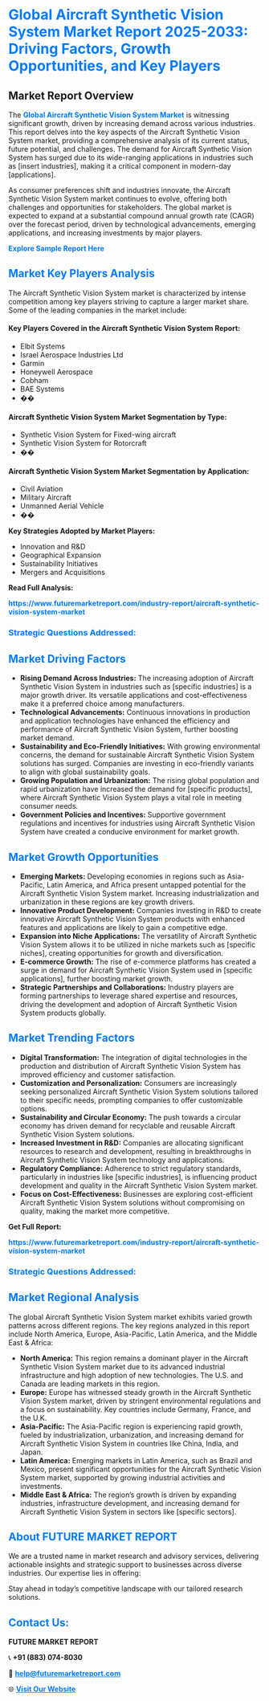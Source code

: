 <h1 style="color: #007BFF;">Global Aircraft Synthetic Vision System Market Report 2025-2033: Driving Factors, Growth Opportunities, and Key Players</h1>

<section id="overview">
<h2>Market Report Overview</h2>
<p>The <a href="https://www.futuremarketreport.com/industry-report/aircraft-synthetic-vision-system-market" style="color: #007BFF; text-decoration: none;"><strong>Global Aircraft Synthetic Vision System Market</strong></a> is witnessing significant growth, driven by increasing demand across various industries. This report delves into the key aspects of the Aircraft Synthetic Vision System market, providing a comprehensive analysis of its current status, future potential, and challenges. The demand for Aircraft Synthetic Vision System has surged due to its wide-ranging applications in industries such as [insert industries], making it a critical component in modern-day [applications].</p>
<p>As consumer preferences shift and industries innovate, the Aircraft Synthetic Vision System market continues to evolve, offering both challenges and opportunities for stakeholders. The global market is expected to expand at a substantial compound annual growth rate (CAGR) over the forecast period, driven by technological advancements, emerging applications, and increasing investments by major players.</p>
</section>

<section id="overview">
<p><a href="https://www.futuremarketreport.com/request-sample/reportId=117214" style="color: #007BFF; text-decoration: none;"><strong>Explore Sample Report Here</strong></a></p>
</section>

<section id="key-players">
<h2 style="color: #007BFF;">Market Key Players Analysis</h2>
<p>The Aircraft Synthetic Vision System market is characterized by intense competition among key players striving to capture a larger market share. Some of the leading companies in the market include:</p>
<h4>Key Players Covered in the Aircraft Synthetic Vision System Report:</h4>
<ul><li>Elbit Systems</li><li>Israel Aerospace Industries Ltd</li><li>Garmin</li><li>Honeywell Aerospace</li><li>Cobham</li><li>BAE Systems</li><li>��</li></ul>
<h4>Aircraft Synthetic Vision System Market Segmentation by Type:</h4>
<ul><li>Synthetic Vision System for Fixed-wing aircraft</li><li>Synthetic Vision System for Rotorcraft</li><li>��</li></ul>

<h4>Aircraft Synthetic Vision System Market Segmentation by Application:</h4>
<ul><li>Civil Aviation</li><li>Military Aircraft</li><li>Unmanned Aerial Vehicle</li><li>��</li></ul>
<p><strong>Key Strategies Adopted by Market Players:</strong></p>
<ul>
<li>Innovation and R&D</li>
<li>Geographical Expansion</li>
<li>Sustainability Initiatives</li>
<li>Mergers and Acquisitions</li>
</ul>
</section>

<section>
<p><strong>Read Full Analysis: </strong></p><a href="https://www.futuremarketreport.com/industry-report/aircraft-synthetic-vision-system-market" style="color: #007BFF; text-decoration: none;"><strong>https://www.futuremarketreport.com/industry-report/aircraft-synthetic-vision-system-market</strong></a>
<h3 style="color: #007BFF;">Strategic Questions Addressed:</h3>
</section>

<section id="driving-factors">
<h2 style="color: #007BFF;">Market Driving Factors</h2>
<ul>
<li><strong>Rising Demand Across Industries:</strong> The increasing adoption of Aircraft Synthetic Vision System in industries such as [specific industries] is a major growth driver. Its versatile applications and cost-effectiveness make it a preferred choice among manufacturers.</li>
<li><strong>Technological Advancements:</strong> Continuous innovations in production and application technologies have enhanced the efficiency and performance of Aircraft Synthetic Vision System, further boosting market demand.</li>
<li><strong>Sustainability and Eco-Friendly Initiatives:</strong> With growing environmental concerns, the demand for sustainable Aircraft Synthetic Vision System solutions has surged. Companies are investing in eco-friendly variants to align with global sustainability goals.</li>
<li><strong>Growing Population and Urbanization:</strong> The rising global population and rapid urbanization have increased the demand for [specific products], where Aircraft Synthetic Vision System plays a vital role in meeting consumer needs.</li>
<li><strong>Government Policies and Incentives:</strong> Supportive government regulations and incentives for industries using Aircraft Synthetic Vision System have created a conducive environment for market growth.</li>
</ul>
</section>

<section id="growth-opportunities">
<h2 style="color: #007BFF;">Market Growth Opportunities</h2>
<ul>
<li><strong>Emerging Markets:</strong> Developing economies in regions such as Asia-Pacific, Latin America, and Africa present untapped potential for the Aircraft Synthetic Vision System market. Increasing industrialization and urbanization in these regions are key growth drivers.</li>
<li><strong>Innovative Product Development:</strong> Companies investing in R&D to create innovative Aircraft Synthetic Vision System products with enhanced features and applications are likely to gain a competitive edge.</li>
<li><strong>Expansion into Niche Applications:</strong> The versatility of Aircraft Synthetic Vision System allows it to be utilized in niche markets such as [specific niches], creating opportunities for growth and diversification.</li>
<li><strong>E-commerce Growth:</strong> The rise of e-commerce platforms has created a surge in demand for Aircraft Synthetic Vision System used in [specific applications], further boosting market growth.</li>
<li><strong>Strategic Partnerships and Collaborations:</strong> Industry players are forming partnerships to leverage shared expertise and resources, driving the development and adoption of Aircraft Synthetic Vision System products globally.</li>
</ul>
</section>

<section id="trending-factors">
<h2 style="color: #007BFF;">Market Trending Factors</h2>
<ul>
<li><strong>Digital Transformation:</strong> The integration of digital technologies in the production and distribution of Aircraft Synthetic Vision System has improved efficiency and customer satisfaction.</li>
<li><strong>Customization and Personalization:</strong> Consumers are increasingly seeking personalized Aircraft Synthetic Vision System solutions tailored to their specific needs, prompting companies to offer customizable options.</li>
<li><strong>Sustainability and Circular Economy:</strong> The push towards a circular economy has driven demand for recyclable and reusable Aircraft Synthetic Vision System solutions.</li>
<li><strong>Increased Investment in R&D:</strong> Companies are allocating significant resources to research and development, resulting in breakthroughs in Aircraft Synthetic Vision System technology and applications.</li>
<li><strong>Regulatory Compliance:</strong> Adherence to strict regulatory standards, particularly in industries like [specific industries], is influencing product development and quality in the Aircraft Synthetic Vision System market.</li>
<li><strong>Focus on Cost-Effectiveness:</strong> Businesses are exploring cost-efficient Aircraft Synthetic Vision System solutions without compromising on quality, making the market more competitive.</li>
</ul>
</section>

<section>
<p><strong>Get Full Report: </strong></p><a href="https://www.futuremarketreport.com/industry-report/aircraft-synthetic-vision-system-market" style="color: #007BFF; text-decoration: none;"><strong>https://www.futuremarketreport.com/industry-report/aircraft-synthetic-vision-system-market</strong></a>
<h3 style="color: #007BFF;">Strategic Questions Addressed:</h3>
</section>


<section id="regional-analysis">
<h2 style="color: #007BFF;">Market Regional Analysis</h2>
<p>The global Aircraft Synthetic Vision System market exhibits varied growth patterns across different regions. The key regions analyzed in this report include North America, Europe, Asia-Pacific, Latin America, and the Middle East & Africa:</p>
<ul>
<li><strong>North America:</strong> This region remains a dominant player in the Aircraft Synthetic Vision System market due to its advanced industrial infrastructure and high adoption of new technologies. The U.S. and Canada are leading markets in this region.</li>
<li><strong>Europe:</strong> Europe has witnessed steady growth in the Aircraft Synthetic Vision System market, driven by stringent environmental regulations and a focus on sustainability. Key countries include Germany, France, and the U.K.</li>
<li><strong>Asia-Pacific:</strong> The Asia-Pacific region is experiencing rapid growth, fueled by industrialization, urbanization, and increasing demand for Aircraft Synthetic Vision System in countries like China, India, and Japan.</li>
<li><strong>Latin America:</strong> Emerging markets in Latin America, such as Brazil and Mexico, present significant opportunities for the Aircraft Synthetic Vision System market, supported by growing industrial activities and investments.</li>
<li><strong>Middle East & Africa:</strong> The region’s growth is driven by expanding industries, infrastructure development, and increasing demand for Aircraft Synthetic Vision System in sectors like [specific sectors].</li>
</ul>
</section>

<footer>
<h2 style="color: #007BFF;">About FUTURE MARKET REPORT</h2>
<p>We are a trusted name in market research and advisory services, delivering actionable insights and strategic support to businesses across diverse industries. Our expertise lies in offering:</p>

<p>Stay ahead in today’s competitive landscape with our tailored research solutions.</p>

<h2 style="color: #007BFF;">Contact Us:</h2>
<p><strong>FUTURE MARKET REPORT</strong></p>
<p>📞 <strong>+91 (883) 074-8030</strong></p>
<p>📧 <strong><a href="mailto:help@futuremarketreport.com" style="color: #007BFF;">help@futuremarketreport.com</a></strong></p>
<p>🌐 <strong><a href="https://www.futuremarketreport.com/" style="color: #007BFF;">Visit Our Website</a></strong></p>
</footer>